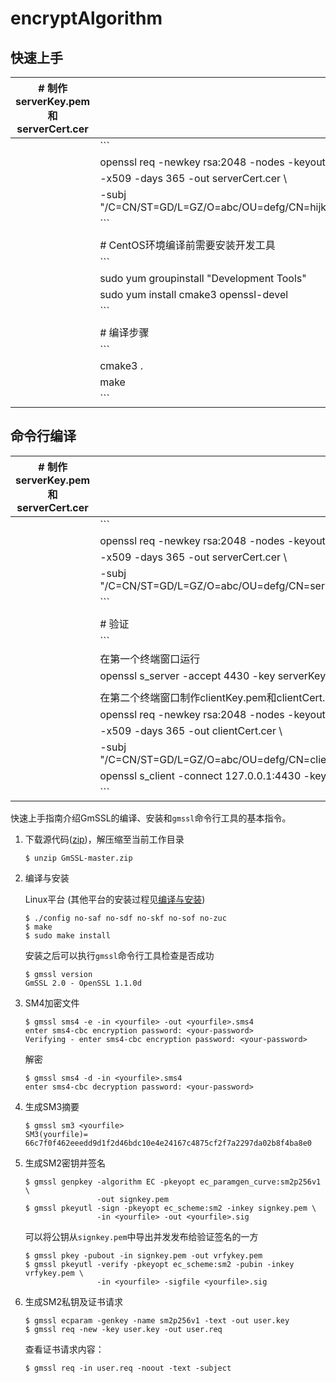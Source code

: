 # encryptAlgorithm

## 快速上手

| # 制作serverKey.pem和serverCert.cer |                                                              |
| ----------------------------------- | ------------------------------------------------------------ |
|                                     | ```                                                          |
|                                     | openssl req -newkey rsa:2048 -nodes -keyout serverKey.pem \  |
|                                     | -x509 -days 365 -out serverCert.cer \                        |
|                                     | -subj "/C=CN/ST=GD/L=GZ/O=abc/OU=defg/CN=hijk/emailAddress=132456.com" |
|                                     | ```                                                          |
|                                     |                                                              |
|                                     | # CentOS环境编译前需要安装开发工具                           |
|                                     | ```                                                          |
|                                     | sudo yum groupinstall "Development Tools"                    |
|                                     | sudo yum install cmake3 openssl-devel                        |
|                                     | ```                                                          |
|                                     |                                                              |
|                                     | # 编译步骤                                                   |
|                                     | ```                                                          |
|                                     | cmake3 .                                                     |
|                                     | make                                                         |
|                                     | ```                                                          |



## 命令行编译

| # 制作serverKey.pem和serverCert.cer |                                                              |
| ----------------------------------- | ------------------------------------------------------------ |
|                                     | ```                                                          |
|                                     | openssl req -newkey rsa:2048 -nodes -keyout serverKey.pem \  |
|                                     | -x509 -days 365 -out serverCert.cer \                        |
|                                     | -subj "/C=CN/ST=GD/L=GZ/O=abc/OU=defg/CN=server/emailAddress=server@132456.com" |
|                                     | ```                                                          |
|                                     |                                                              |
|                                     | # 验证                                                       |
|                                     | ```                                                          |
|                                     | 在第一个终端窗口运行                                         |
|                                     | openssl s_server -accept 4430 -key serverKey.pem -cert serverCert.cer |
|                                     |                                                              |
|                                     | 在第二个终端窗口制作clientKey.pem和clientCert.cer，然后运行openssl s_client |
|                                     | openssl req -newkey rsa:2048 -nodes -keyout clientKey.pem \  |
|                                     | -x509 -days 365 -out clientCert.cer \                        |
|                                     | -subj "/C=CN/ST=GD/L=GZ/O=abc/OU=defg/CN=client/emailAddress=client@132456.com" |
|                                     | openssl s_client -connect 127.0.0.1:4430 -key clientKey.pem -cert clientCert.cer |
|                                     | ```                                                          |



快速上手指南介绍GmSSL的编译、安装和`gmssl`命令行工具的基本指令。

1. 下载源代码([zip](https://github.com/guanzhi/GmSSL/archive/master.zip))，解压缩至当前工作目录

   ```
   $ unzip GmSSL-master.zip
   ```

2. 编译与安装

   Linux平台 (其他平台的安装过程见[编译与安装](http://gmssl.org/))

   ```
   $ ./config no-saf no-sdf no-skf no-sof no-zuc
   $ make
   $ sudo make install
   ```

   安装之后可以执行`gmssl`命令行工具检查是否成功

   ```
   $ gmssl version
   GmSSL 2.0 - OpenSSL 1.1.0d
   ```

3. SM4加密文件

   ```
   $ gmssl sms4 -e -in <yourfile> -out <yourfile>.sms4
   enter sms4-cbc encryption password: <your-password>
   Verifying - enter sms4-cbc encryption password: <your-password>
   ```

   解密

   ```
   $ gmssl sms4 -d -in <yourfile>.sms4
   enter sms4-cbc decryption password: <your-password>
   ```

4. 生成SM3摘要

   ```
   $ gmssl sm3 <yourfile>
   SM3(yourfile)= 66c7f0f462eeedd9d1f2d46bdc10e4e24167c4875cf2f7a2297da02b8f4ba8e0
   ```

5. 生成SM2密钥并签名

   ```
   $ gmssl genpkey -algorithm EC -pkeyopt ec_paramgen_curve:sm2p256v1 \
                   -out signkey.pem
   $ gmssl pkeyutl -sign -pkeyopt ec_scheme:sm2 -inkey signkey.pem \
                   -in <yourfile> -out <yourfile>.sig
   ```

   可以将公钥从`signkey.pem`中导出并发发布给验证签名的一方

   ```
   $ gmssl pkey -pubout -in signkey.pem -out vrfykey.pem
   $ gmssl pkeyutl -verify -pkeyopt ec_scheme:sm2 -pubin -inkey vrfykey.pem \
                   -in <yourfile> -sigfile <yourfile>.sig
   ```

6. 生成SM2私钥及证书请求

   ```
   $ gmssl ecparam -genkey -name sm2p256v1 -text -out user.key
   $ gmssl req -new -key user.key -out user.req
   ```

   查看证书请求内容：

   ```
   $ gmssl req -in user.req -noout -text -subject
   ```